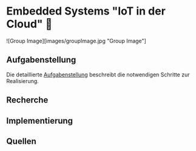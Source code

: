# Embedded Systems "IoT in der Cloud" 💩

![Group Image][images/groupImage.jpg "Group Image"]

## Aufgabenstellung
Die detaillierte [Aufgabenstellung](TASK.md) beschreibt die notwendigen Schritte zur Realisierung.

## Recherche

## Implementierung

## Quellen
